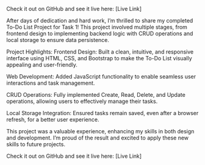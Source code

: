 Check it out on GitHub and see it live here: [Live Link]

After days of dedication and hard work, I’m thrilled to share my completed To-Do List Project for Task 1! This project involved multiple stages, from frontend design to implementing backend logic with CRUD operations and local storage to ensure data persistence.

Project Highlights:
  Frontend Design: Built a clean, intuitive, and responsive interface using HTML, CSS, and Bootstrap to make the To-Do List visually appealing and user-friendly.
  
 Web Development: Added JavaScript functionality to enable seamless user interactions and task management.
 
  CRUD Operations: Fully implemented Create, Read, Delete, and Update operations, allowing users to effectively manage their tasks.
  
  Local Storage Integration: Ensured tasks remain saved, even after a browser refresh, for a better user experience.
  
  This project was a valuable experience, enhancing my skills in both design and development. I’m proud of the result and excited to apply these new skills to future projects.

Check it out on GitHub and see it live here: [Live Link]

